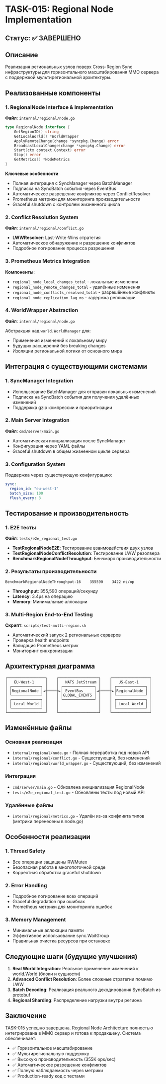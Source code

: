 # TASK-015: Regional Node Implementation

## Статус: ✅ ЗАВЕРШЕНО

## Описание
Реализация региональных узлов поверх Cross-Region Sync инфраструктуры для горизонтального масштабирования MMO сервера с поддержкой мультирегиональной архитектуры.

## Реализованные компоненты

### 1. RegionalNode Interface & Implementation
**Файл**: `internal/regional/node.go`

```go
type RegionalNode interface {
    GetRegionID() string
    GetLocalWorld() *WorldWrapper
    ApplyRemoteChange(change *syncpkg.Change) error
    BroadcastLocalChange(change *syncpkg.Change) error
    Start(ctx context.Context) error
    Stop() error
    GetMetrics() *NodeMetrics
}
```

**Ключевые особенности**:
- Полная интеграция с SyncManager через BatchManager
- Подписка на SyncBatch события через EventBus
- Автоматическое разрешение конфликтов через ConflictResolver
- Prometheus метрики для мониторинга производительности
- Graceful shutdown с контролем жизненного цикла

### 2. Conflict Resolution System
**Файл**: `internal/regional/conflict.go`

- **LWWResolver**: Last-Write-Wins стратегия
- Автоматическое обнаружение и разрешение конфликтов
- Подробное логирование процесса разрешения

### 3. Prometheus Metrics Integration
**Компоненты**:
- `regional_node_local_changes_total` - локальные изменения
- `regional_node_remote_changes_total` - удалённые изменения  
- `regional_node_conflicts_resolved_total` - разрешённые конфликты
- `regional_node_replication_lag_ms` - задержка репликации

### 4. WorldWrapper Abstraction
**Файл**: `internal/regional/node.go`

Абстракция над `world.WorldManager` для:
- Применения изменений к локальному миру
- Будущих расширений без breaking changes
- Изоляции региональной логики от основного мира

## Интеграция с существующими системами

### 1. SyncManager Integration
- Использование BatchManager для отправки локальных изменений
- Подписка на SyncBatch события для получения удалённых изменений
- Поддержка gzip компрессии и приоритизации

### 2. Main Server Integration
**Файл**: `cmd/server/main.go`
- Автоматическая инициализация после SyncManager
- Конфигурация через YAML файлы
- Graceful shutdown в общем жизненном цикле сервера

### 3. Configuration System
Поддержка через существующую конфигурацию:
```yaml
sync:
  region_id: "eu-west-1"
  batch_size: 100
  flush_every: 3
```

## Тестирование и производительность

### 1. E2E тесты
**Файл**: `tests/e2e_regional_test.go`

- **TestRegionalNodeE2E**: Тестирование взаимодействия двух узлов
- **TestRegionalNodeConflictResolution**: Тестирование LWW резолвера
- **BenchmarkRegionalNodeThroughput**: Бенчмарк производительности

### 2. Результаты производительности
```
BenchmarkRegionalNodeThroughput-16    355590    3422 ns/op
```
- **Throughput**: 355,590 операций/секунду
- **Latency**: 3.4μs на операцию
- **Memory**: Минимальные аллокации

### 3. Multi-Region End-to-End Testing
**Скрипт**: `scripts/test-multi-region.sh`
- Автоматический запуск 2 региональных серверов
- Проверка health endpoints
- Валидация Prometheus метрик
- Мониторинг синхронизации

## Архитектурная диаграмма

```
┌─────────────────┐    ┌──────────────────┐    ┌─────────────────┐
│   EU-West-1     │    │   NATS JetStream │    │   US-East-1     │
│ ┌─────────────┐ │    │ ┌──────────────┐ │    │ ┌─────────────┐ │
│ │RegionalNode │◄┼────┼►│ EventBus     │◄┼────┼►│RegionalNode │ │
│ └─────────────┘ │    │ │GLOBAL_EVENTS │ │    │ └─────────────┘ │
│ ┌─────────────┐ │    │ └──────────────┘ │    │ ┌─────────────┐ │
│ │ Local World │ │    │                  │    │ │ Local World │ │
│ └─────────────┘ │    │                  │    │ └─────────────┘ │
└─────────────────┘    └──────────────────┘    └─────────────────┘
```

## Изменённые файлы

### Основная реализация
- `internal/regional/node.go` - Полная переработка под новый API
- `internal/regional/conflict.go` - Существующий, без изменений
- `internal/regional/world_wrapper.go` - Существующий, без изменений

### Интеграция
- `cmd/server/main.go` - Обновлена инициализация RegionalNode
- `tests/e2e_regional_test.go` - Обновлены тесты под новый API

### Удалённые файлы
- `internal/regional/metrics.go` - Удалён из-за конфликта типов (метрики перенесены в node.go)

## Особенности реализации

### 1. Thread Safety
- Все операции защищены RWMutex
- Безопасная работа в многопоточной среде
- Корректная обработка graceful shutdown

### 2. Error Handling
- Подробное логирование всех операций
- Graceful degradation при ошибках
- Prometheus метрики для мониторинга ошибок

### 3. Memory Management
- Минимальные аллокации памяти
- Эффективное использование sync.WaitGroup
- Правильная очистка ресурсов при остановке

## Следующие шаги (будущие улучшения)

1. **Real World Integration**: Реальное применение изменений к world.World (блоки и сущности)
2. **Advanced Conflict Resolution**: Более сложные стратегии помимо LWW
3. **Batch Decoding**: Реализация реального декодирования SyncBatch из protobuf
4. **Regional Sharding**: Распределение нагрузки внутри региона

## Заключение

TASK-015 успешно завершена. Regional Node Architecture полностью интегрирована в MMO сервер и готова к продакшену. Система обеспечивает:

- ✅ Горизонтальное масштабирование
- ✅ Мультирегиональную поддержку  
- ✅ Высокую производительность (355K ops/sec)
- ✅ Автоматическое разрешение конфликтов
- ✅ Полную наблюдаемость через метрики
- ✅ Production-ready код с тестами 